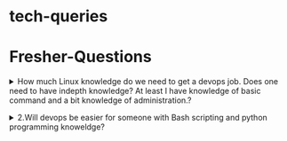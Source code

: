 # tech-queries

# Fresher-Questions

<details>
<summary>How much Linux knowledge do we need to get a devops job. Does one need to have indepth knowledge? At least I have knowledge of basic command and a bit knowledge of administration.?</summary><br><b>

Learning DevOps you need to have basic linux admin commands understanding.Coz in each tool while learning,you aare going to explore/leran/fail/learn that tool based commands.So not an issue.

But when comes to troubleshooting,i am sure many are struggling.Yes.It is devops.Yes it is DevOps Tools.Unfortunaetly it is running on top of Linux OS.So until you are slowly confident/strong in Linux you keep run with many confusions.

To get a devops Job with basic linux commands,knoweledge you can very well learn the below

1. AWS,
2. AWS automation using Ansible
3. AWS automation using Terraform
4. Azure
5. Azure automation using Ansible
6. Azure automation using Terraform
7. Ansible
8. Jenkins - CI/CD
9. Docker
10. Kubernetes
11. Python
12. Use cases

To learn the above you need the following linux skills

1.1. How to create a linx machine in AWS or AZURE or Google Cloud or In your own laptop using vagranet or Vmware workstation or using virtual box.

1. usercreation
2. groupcreation
3. file creation
4. directory creation
5. copy file
6. move file
7. adding user to group
8. file permission
9. changing ownership
10. changing group
11. sudo priviledge
12. compression
13. process
14. logs
15. find,grep,sed,awk command
16. job scheduling
17. package management
18. nmcli command
19. teaming
20. basic partition
21. advance partition
22. network file sharing system
23. samba file sharing
24. ISCSI
25. MariaDatabase
26. Web Services
27. ftp service
28. selinux
29. NTP

USECASE:
1. Localrepo creation
2. DNS server and client configuration
4. rsyslog server
6. virtual host - website hosting
7. virtual host - 2 website hosting
8. DD command - memory and cpu utilization increase
9. dmidecode
  
</b></details>

<details>
  
  
<summary>2.Will devops be easier for someone with Bash scripting and python programming knoweldge?</summary><br><b>

To learn below you need to have good strong linux and small bash scripting knoweldge

1. AWS,
2. AWS automation using Ansible
3. AWS automation using Terraform
4. Azure
5. Azure automation using Ansible
6. Azure automation using Terraform
7. Ansible
8. Jenkins - CI/CD
9. Docker
10. Kubernetes

To learn terraform you must need to have good bash scripting knowledge.

Python is someting you need only in below situations

1. If you planning to get into Data analytics related projects
2. If you planning to get into Ansible custom module creation
3. if you are stong in python then many k8s customization can be poissible
  
</b></details>
